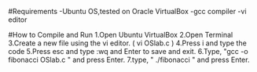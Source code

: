 #Requirements
-Ubuntu OS,tested on Oracle VirtualBox
-gcc compiler
-vi editor

#How to Compile and Run
1.Open Ubuntu VirtualBox
2.Open Terminal
3.Create a new file using the vi editor. ( vi OSlab.c )
4.Press i and type the code
5.Press esc and type :wq and Enter to save and exit.
6.Type, "gcc -o fibonacci OSlab.c " and press Enter.
7.type, " ./fibonacci " and press Enter.
